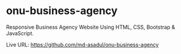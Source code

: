 # onu-business-agency
Responsive Business Agency Website Using HTML, CSS, Bootstrap & JavaScript.

Live URL: https://github.com/md-asadul/onu-business-agency
